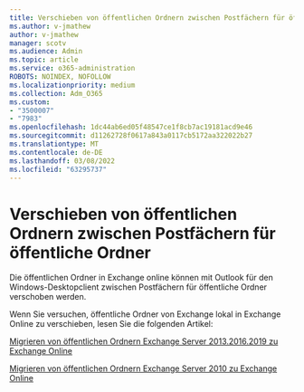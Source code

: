 ```yaml
---
title: Verschieben von öffentlichen Ordnern zwischen Postfächern für öffentliche Ordner
ms.author: v-jmathew
author: v-jmathew
manager: scotv
ms.audience: Admin
ms.topic: article
ms.service: o365-administration
ROBOTS: NOINDEX, NOFOLLOW
ms.localizationpriority: medium
ms.collection: Adm_O365
ms.custom:
- "3500007"
- "7983"
ms.openlocfilehash: 1dc44ab6ed05f48547ce1f8cb7ac19181acd9e46
ms.sourcegitcommit: d11262728f0617a843a0117cb5172aa322022b27
ms.translationtype: MT
ms.contentlocale: de-DE
ms.lasthandoff: 03/08/2022
ms.locfileid: "63295737"
---
```

# <a name="move-public-folders-between-public-folder-mailboxes"></a>Verschieben von öffentlichen Ordnern zwischen Postfächern für öffentliche Ordner

Die öffentlichen Ordner in Exchange online können mit Outlook für den Windows-Desktopclient zwischen Postfächern für öffentliche Ordner verschoben werden.

Wenn Sie versuchen, öffentliche Ordner von Exchange lokal in Exchange Online zu verschieben, lesen Sie die folgenden Artikel:

[Migrieren von öffentlichen Ordnern Exchange Server 2013.2016.2019 zu Exchange Online](https://aka.ms/ModernPFToEXO)

[Migrieren von öffentlichen Ordnern Exchange Server 2010 zu Exchange Online](https://aka.ms/LegacyPFToEXO)

